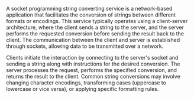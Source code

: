 A socket programming string converting service is a network-based application that facilitates the conversion of strings between different formats or encodings. This service typically operates using a client-server architecture, where the client sends a string to the server, and the server performs the requested conversion before sending the result back to the client. The communication between the client and server is established through sockets, allowing data to be transmitted over a network.

Clients initiate the interaction by connecting to the server's socket and sending a string along with instructions for the desired conversion. The server processes the request, performs the specified conversion, and returns the result to the client. Common string conversions may involve changing character encodings, transforming cases (uppercase to lowercase or vice versa), or applying specific formatting rules.

